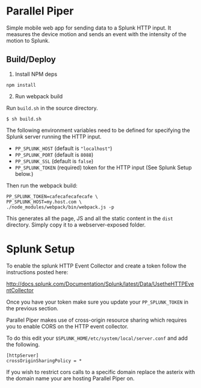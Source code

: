 # Parallel Piper

Simple mobile web app for sending data to a Splunk HTTP input. It measures the device motion and sends an event with 
the intensity of the motion to Splunk.

## Build/Deploy

1) Install NPM deps
```
npm install
```

2) Run webpack build

Run `build.sh` in the source directory.

```
$ sh build.sh
```

The following environment variables need to be defined for specifying the Splunk 
server running the HTTP input. 

- `PP_SPLUNK_HOST` (default is `"localhost"`)
- `PP_SPLUNK_PORT` (default is `8088`)
- `PP_SPLUNK_SSL` (default is `false`)
- `PP_SPLUNK_TOKEN` (required) token for the HTTP input (See Splunk Setup below.)

Then run the webpack build:

```
PP_SPLUNK_TOKEN=cafecafecafecafe \
PP_SPLUNK_HOST=my.host.com \
./node_modules/webpack/bin/webpack.js -p
```

This generates all the page, JS and all the static content in the `dist` directory. Simply
copy it to a webserver-exposed folder.

# Splunk Setup

To enable the splunk HTTP Event Collector and create a token follow the instructions posted here:
	
http://docs.splunk.com/Documentation/Splunk/latest/Data/UsetheHTTPEventCollector 


Once you have your token make sure you update your `PP_SPLUNK_TOKEN` in the previous section.

Parallel Piper makes use of cross-origin resource sharing which requires you to enable CORS on the HTTP event collector.  

To do this edit your `$SPLUNK_HOME/etc/system/local/server.conf` and add the following.

```
[httpServer]
crossOriginSharingPolicy = *
```

If you wish to restrict cors calls to a specific domain replace the asterix with the domain name your are hosting 
Parallel Piper on. 
